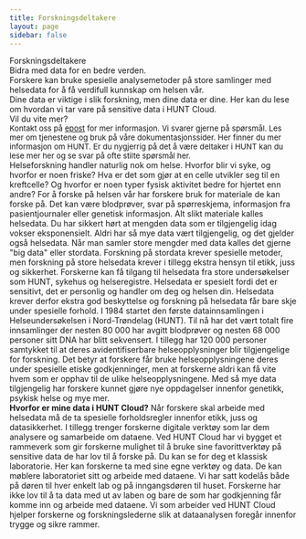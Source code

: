 ```yaml
---
title: Forskningsdeltakere
layout: page
sidebar: false
---
```


<div class="hc-home-page">
  <!-- <div class="hc-header">
    <div class="hc-header-img"></div>
  </div> -->

  <div class="hc-block" style="display: none;"></div>

<!----------------------------------------------->
<!-- Block: Freedom to explore -->
<!----------------------------------------------->

  <div class="hc-block">
    <div class="hc-block-container">
      <div class="hc-title-main font-weight-black" style="padding-bottom: 0px;">
        Forskningsdeltakere
      </div>
    </div>
  </div>



<!----------------------------------------------->
<!-- Block: Offer -->
<!----------------------------------------------->


  <div class="hc-block">
    <div class="hc-block-container">
      <div class="hc-container-title">
        Bidra med data for en bedre verden.
      </div>
      <v-row>
        <v-col cols="8">
          <div class="hc-container-subtitle" style="text-align: left;">
            Forskere kan bruke spesielle analysemetoder på store samlinger med helsedata for å få verdifull kunnskap om helsen vår.
          </div>
          <div class="hc-container-subtitle" style="text-align: left;">
            Dine data er viktige i slik forskning, men dine data er dine. Her kan du lese om hvordan vi tar vare på sensitive data i HUNT Cloud.
          </div>
        </v-col>
        <v-col cols="4">
          <div class="hc-container-subtitle">
            Vil du vite mer?
          </div>
          <div class="hc-container-text" style="text-align: left; font-size: 0.95em;">
            <v-row dense>
              <v-col cols="12">
                Kontakt oss på&nbsp;<a href="mailto:cloud@hunt.ntnu.no">epost</a> for mer informasjon. Vi svarer gjerne på spørsmål.
              </v-col>
              <v-col cols="12">
                Les mer om tjenestene og bruk på våre dokumentasjonssider.
              </v-col>
              <v-col cols="12">
                Her finner du mer informasjon om HUNT.
              </v-col>
              <v-col cols="12">
                Er du nygjerrig på det å være deltaker i HUNT kan du lese mer her og se svar på ofte stilte spørsmål her.
              </v-col>
            </v-row>
          </div>
        </v-col>
      </v-row>
    </div>
  </div>

  <div class="hc-block">
    <div class="hc-block-container">
      <v-row>
        <v-col cols="12">
          Helseforskning handler naturlig nok om helse. Hvorfor blir vi syke, og hvorfor er noen friske? Hva er det som gjør at en celle utvikler seg til en kreftcelle? Og hvorfor er noen typer fysisk aktivitet bedre for hjertet enn andre?
        </v-col>
        <v-col cols="12">
          For å forske på helsen vår har forskere bruk for materiale de kan forske på. Det kan være blodprøver, svar på spørreskjema, informasjon fra pasientjournaler eller genetisk informasjon. Alt slikt materiale kalles helsedata.
        </v-col>
        <v-col cols="12">
          Du har sikkert hørt at mengden data som er tilgjengelig idag vokser eksponensielt. Aldri har så mye data vært tilgjengelig, og det gjelder også helsedata. Når man samler store mengder med data kalles det gjerne "big data" eller stordata. Forskning på stordata krever spesielle metoder, men forskning på store helsedata krever i tillegg ekstra hensyn til etikk, juss og sikkerhet.
        </v-col>
        <v-col cols="12">
          Forskerne kan få tilgang til helsedata fra store undersøkelser som HUNT, sykehus og helseregistre. Helsedata er spesielt fordi det er sensitivt, det er personlig og handler om deg og helsen din. Helsedata krever derfor ekstra god beskyttelse og forskning på helsedata får bare skje under spesielle forhold.
        </v-col>
        <v-col cols="12">
          I 1984 startet den første datainnsamlingen i Helseundersøkelsen i Nord-Trøndelag (HUNT). Til nå har det vært totalt fire innsamlinger der nesten 80 000 har avgitt blodprøver og nesten 68 000 personer sitt DNA har blitt sekvensert. I tillegg har 120 000 personer samtykket til at deres avidentifiserbare helseopplysninger blir tilgjengelige for forskning.
        </v-col>
        <v-col cols="12">
          Det betyr at forskere får bruke helseopplysningene deres under spesielle etiske godkjenninger, men at forskerne aldri kan få vite hvem som er opphav til de ulike helseopplysningene. Med så mye data tilgjengelig har forskere kunnet gjøre nye oppdagelser innenfor genetikk, psykisk helse og mye mer.
        </v-col>
      </v-row>
    </div>
  </div>

  <div class="hc-block">
    <div class="hc-block-container">
      <v-row>
        <v-col cols="12">
          <b>Hvorfor er mine data i HUNT Cloud?</b>
        </v-col>
        <v-col cols="12">
          Når forskere skal arbeide med helsedata må de ta spesielle forholdsregler innenfor etikk, juss og datasikkerhet. I tillegg trenger forskerne digitale verktøy som lar dem analysere og samarbeide om dataene. Ved HUNT Cloud har vi bygget et rammeverk som gir forskerne mulighet til å bruke sine favorittverktøy på sensitive data de har lov til å forske på.
        </v-col>
        <v-col cols="12">
          Du kan se for deg et klassisk laboratorie. Her kan forskerne ta med sine egne verktøy og data. De kan møblere laboratoriet sitt og arbeide med dataene.
        </v-col>
        <v-col cols="12">
          Vi har satt kodelås både på døren til hver enkelt lab og på inngangsdøren til huset. Forskerne har ikke lov til å ta data med ut av laben og bare de som har godkjenning får komme inn og arbeide med dataene.
        </v-col>
        <v-col cols="12">
          Vi som arbeider ved HUNT Cloud hjelper forskerne og forskningslederne slik at dataanalysen foregår innenfor trygge og sikre rammer.
        </v-col>
      </v-row>
    </div>
  </div>




<!----------------------------------------------->
<!-- Last Block: Footer -->
<!----------------------------------------------->

<FooterBlock :contact="$frontmatter.contact" />

</div>


<style scoped>

/* CSS scoped specifically to this page */

</style>
